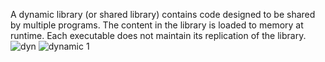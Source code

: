 A dynamic library (or shared library) contains code designed to be shared by multiple programs. The content in the library is loaded to memory at runtime. Each executable does not maintain its replication of the library.
![dyn](https://user-images.githubusercontent.com/113608901/226550743-b3668fcc-59b2-4310-b142-e2c5c9eb5c8c.png)
![dynamic 1](https://user-images.githubusercontent.com/113608901/226550776-c31826f1-18b5-4259-ae85-c9b4df289d61.jpg)

